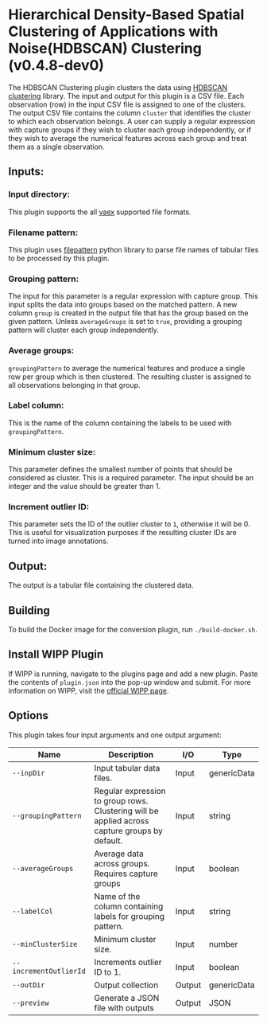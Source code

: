 ﻿# Hierarchical Density-Based Spatial Clustering of Applications with Noise(HDBSCAN) Clustering (v0.4.8-dev0)

The HDBSCAN Clustering plugin clusters the data using [HDBSCAN clustering](https://pypi.org/project/hdbscan/) library. The input and output for this plugin is a CSV file. Each observation (row) in the input CSV file is assigned to one of the clusters. The output CSV file contains the column `cluster` that identifies the cluster to which each observation belongs. A user can supply a regular expression with capture groups if they wish to cluster each group independently, or if they wish to average the numerical features across each group and treat them as a single observation.

## Inputs:

### Input directory:
This plugin supports the all [vaex](https://vaex.readthedocs.io/en/latest/guides/io.html) supported file formats.

### Filename pattern:
This plugin uses [filepattern](https://filepattern2.readthedocs.io/en/latest/Home.html) python library to parse file names of tabular files to be processed by this plugin.

### Grouping pattern:
The input for this parameter is a regular expression with capture group. This input splits the data into groups based on the matched pattern. A new column `group` is created in the output file that has the group based on the given pattern. Unless `averageGroups` is set to `true`, providing a grouping pattern will cluster each group independently.

### Average groups:
`groupingPattern` to average the numerical features and produce a single row per group which is then clustered. The resulting cluster is assigned to all observations belonging in that group.

### Label column:
This is the name of the column containing the labels to be used with `groupingPattern`.

### Minimum cluster size:
This parameter defines the smallest number of points that should be considered as cluster. This is a required parameter. The input should be an integer and the value should be greater than 1.

### Increment outlier ID:
This parameter sets the ID of the outlier cluster to `1`, otherwise it will be 0. This is useful for visualization purposes if the resulting cluster IDs are turned into image annotations.

## Output:
The output is a tabular file containing the clustered data.

## Building
To build the Docker image for the conversion plugin, run
`./build-docker.sh`.

## Install WIPP Plugin
If WIPP is running, navigate to the plugins page and add a new plugin. Paste the contents of `plugin.json` into the pop-up window and submit.
For more information on WIPP, visit the [official WIPP page](https://isg.nist.gov/deepzoomweb/software/wipp).

## Options

This plugin takes four input arguments and one output argument:

| Name                   | Description                                                                                    | I/O    | Type          |
| ---------------------- | ---------------------------------------------------------------------------------------------- | ------ | ------------- |
| `--inpDir`             | Input tabular data files.                                                                      | Input  | genericData   |
| `--groupingPattern`    | Regular expression to group rows. Clustering will be applied across capture groups by default. | Input  | string        |
| `--averageGroups`      | Average data across groups. Requires capture groups                                            | Input  | boolean       |
| `--labelCol`           | Name of the column containing labels for grouping pattern.                                     | Input  | string        |
| `--minClusterSize`     | Minimum cluster size.                                                                          | Input  | number        |
| `--incrementOutlierId` | Increments outlier ID to 1.                                                                    | Input  | boolean       |
| `--outDir`             | Output collection                                                                              | Output | genericData   |
| `--preview`            | Generate a JSON file with outputs                                                              | Output | JSON       |

